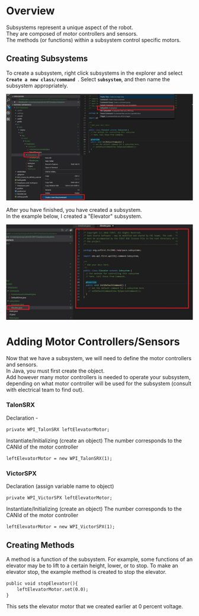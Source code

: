 # Overview
Subsystems represent a unique aspect of the robot.  
They are composed of motor controllers and sensors.  
The methods (or functions) within a subsystem control specific motors. 

## Creating Subsystems
To create a subsystem, right click subsystems in the explorer and select **`Create a new class/command `**.
Select  **`subsystem`**, and then name the subsystem appropriately.

![](img/CreateSubsystem.JPG)

After you have finished, you have created a subsystem.  
In the example below, I created a "Elevator" subsystem.

![](img/CreatedSubsystem.JPG)

# Adding Motor Controllers/Sensors
Now that we have a subsystem, we will need to define the motor controllers and sensors.  
In Java, you must first create the object.  
Add however many motor controllers is needed to operate your subsystem, depending on what motor controller will be used for the subsystem (consult with electrical team to find out).


### TalonSRX  
Declaration -
```
private WPI_TalonSRX leftElevatorMotor;
```


Instantiate/Initializing (create an object)
The number corresponds to the CANId of the motor controller
```
leftElevatorMotor = new WPI_TalonSRX(1);
```

### VictorSPX  
Declaration (assign variable name to object)
```
private WPI_VictorSPX leftElevatorMotor;
```


Instantiate/Initializing (create an object)
The number corresponds to the CANId of the motor controller
```
leftElevatorMotor = new WPI_VictorSPX(1);

```

## Creating Methods
A method is a function of the subsystem.
For example, some functions of an elevator may be to lift to a certain height, lower, or to stop.
To make an elevator stop, the example method is created to stop the elevator.


```
public void stopElevator(){
	leftElevatorMotor.set(0.0);
}
```

This sets the elevator motor that we created earlier at 0 percent voltage.




